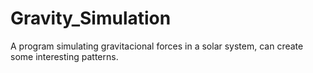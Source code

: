 # Gravity_Simulation
A program simulating gravitacional forces in a solar system, can create some interesting patterns.
